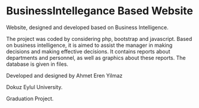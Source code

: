 # BusinessIntellegance Based Website
Website, designed and developed based on Business Intelligence.

The project was coded by considering php, bootstrap and javascript. Based on business intelligence, it is aimed to assist the manager in making decisions and making effective decisions. It contains reports about departments and personnel, as well as graphics about these reports. The database is given in files.

Developed and designed by Ahmet Eren Yilmaz

Dokuz Eylul University.

Graduation Project.
